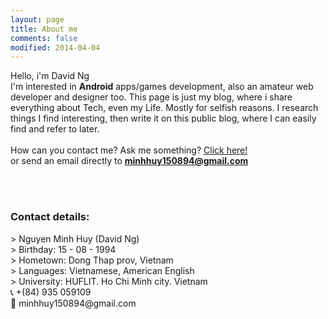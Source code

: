 ```yaml
---
layout: page
title: About me
comments: false
modified: 2014-04-04
---
```


Hello, i'm David Ng<br>
I'm interested in <b>Android</b> apps/games development, also an amateur web developer and designer too. This page is just my blog, where i share everything about Tech, even my Life. Mostly for selfish reasons. I research things I find interesting, then write it on this public blog, where I can easily find and refer to later.<br><br>How can you contact me? Ask me something? <a href="http://minhhuy150894.github.io/Ask-me/">Click here!</a><br>or send an email directly to <b>minhhuy150894@gmail.com</b>

<br><br>
<h3>Contact details: </h3>
> Nguyen Minh Huy (David Ng)<br>
> Birthday: 15 - 08 - 1994<br>
> Hometown: Dong Thap prov, Vietnam<br>
> Languages: Vietnamese, American English<br>
> University: HUFLIT. Ho Chi Minh city. Vietnam<br>
&#128222; +(84) 935 059109<br>
&#128231; minhhuy150894@gmail.com<br>

